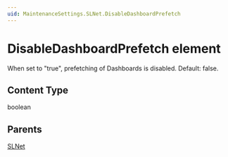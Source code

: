 ```yaml
---
uid: MaintenanceSettings.SLNet.DisableDashboardPrefetch
---
```


# DisableDashboardPrefetch element

When set to "true", prefetching of Dashboards is disabled. Default: false.

## Content Type

boolean

## Parents

[SLNet](xref:MaintenanceSettings.SLNet)
